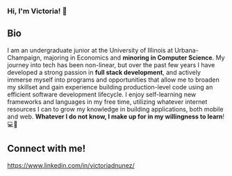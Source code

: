 ### Hi, I'm Victoria! 👋

## Bio
I am an undergraduate junior at the University of Illinois at Urbana-Champaign, majoring in Economics and **minoring in Computer Science**. My journey into tech has been non-linear, but over the past few years I have developed a strong passion in **full stack development**, and actively immerse myself into programs and opportunities that allow me to broaden my skillset and gain experience building production-level code using an efficient software development lifecycle. I enjoy self-learning new frameworks and languages in my free time, utilizing whatever internet resources I can to grow my knowledge in building applications, both mobile and web. **Whatever I do not know, I make up for in my willingness to learn**! :computer::heart_decoration:

## Connect with me!

https://www.linkedin.com/in/victoriadnunez/


<!--
**vnunez7/vnunez7** is a ✨ _special_ ✨ repository because its `README.md` (this file) appears on your GitHub profile.

Here are some ideas to get you started:

- 🔭 I’m currently working on ... 
- 🌱 I’m currently learning ...
- 👯 I’m looking to collaborate on ...
- 🤔 I’m looking for help with ...
- 💬 Ask me about ...
- 📫 How to reach me: ...
- 😄 Pronouns: ...
- ⚡ Fun fact: ...
-->

